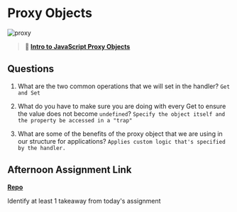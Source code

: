 # Proxy Objects

![proxy](https://bcw.blob.core.windows.net/public/img/journals/5120113092091727)

> **📖 [Intro to JavaScript Proxy Objects](https://codeworksacademy.com/fs-student-guide/resources/wk3/03-Proxies)**

## Questions

1. What are the two common operations that we will set in the handler?
```Get and Set```

2. What do you have to make sure you are doing with every Get to ensure the value does not become `undefined`?
```Specify the object itself and the property be accessed in a "trap"```

3. What are some of the benefits of the proxy object that we are using in our structure for applications?
```Applies custom logic that's specified by the handler.```

## Afternoon Assignment Link

**[Repo](https://github.com/krevan88/vendingMachine)**

Identify at least 1 takeaway from today's assignment
